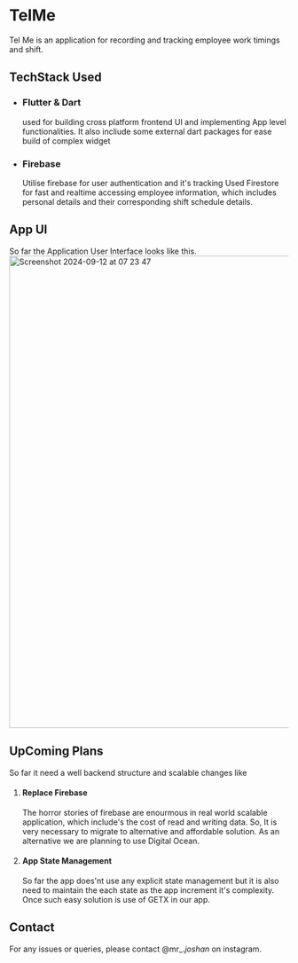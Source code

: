 # TelMe
Tel Me is an application for recording and tracking employee work timings and shift. 
## TechStack Used 
- ### Flutter & Dart
  used for building cross platform frontend UI and implementing App level functionalities. It also incliude some external dart packages for ease build of complex widget
- ### Firebase
  Utilise firebase for user authentication and it's tracking
  Used Firestore for fast and realtime accessing employee information, which includes personal details and their corresponding shift schedule details. 

## App UI 
So far the Application User Interface looks like this. 
<img width="852" alt="Screenshot 2024-09-12 at 07 23 47" src="https://github.com/user-attachments/assets/b24b94ea-d425-4475-8789-25ab65f65444">




## UpComing Plans 
So far it need a well backend structure and scalable changes like 
1. #### Replace Firebase 
   The horror stories of firebase are enourmous in real world scalable application, which include's the cost of read and writing data. So, It is very necessary to migrate to alternative and affordable solution. As an alternative we are planning to use Digital Ocean.
2. #### App State Management
   So far the app does'nt use any explicit state management but it is also need to maintain the each state as the app increment it's complexity. Once such easy solution is use of GETX in our app. 
## Contact
For any issues or queries, please contact @mr_._joshan_ on instagram.
